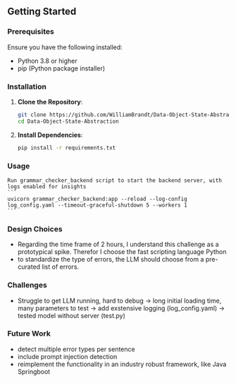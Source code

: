 ## Getting Started

### Prerequisites

Ensure you have the following installed:

- Python 3.8 or higher
- pip (Python package installer)

### Installation

1. **Clone the Repository**:
    ```sh
    git clone https://github.com/WilliamBrandt/Data-Object-State-Abstraction.git
    cd Data-Object-State-Abstraction
    ```

2. **Install Dependencies**:
    ```sh
    pip install -r requirements.txt
    ```

### Usage
    Run grammar_checker_backend script to start the backend server, with logs enabled for insights
    ```
    uvicorn grammar_checker_backend:app --reload --log-config log_config.yaml --timeout-graceful-shutdown 5 --workers 1
    ```

### Design Choices

- Regarding the time frame of 2 hours, I understand this challenge as a prototypical spike. Therefor I choose the fast scripting language Python  
- to standardize the type of errors, the LLM should choose from a pre-curated list of errors.  

### Challenges

- Struggle to get LLM running, hard to debug -> long initial loading time, many parameters to test 
    -> add exstensive logging (log_config.yaml)
    -> tested model without server (test.py)


### Future Work

- detect multiple error types per sentence
- include prompt injection detection
- reimplement the functionality in an industry robust framework, like Java Springboot
